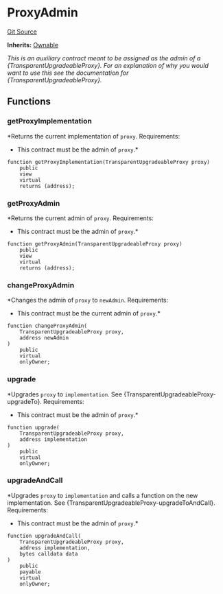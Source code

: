 # ProxyAdmin
[Git Source](https://github.com/ContractLabs/foundry-bountykinds-contract/blob/67e6855d3beabdf242cc0b51d9e53b087a5235b9/src/oz-custom/oz/proxy/transparent/ProxyAdmin.sol)

**Inherits:**
[Ownable](/src/oz-custom/oz/access/Ownable.sol/abstract.Ownable.md)

*This is an auxiliary contract meant to be assigned as the admin of a
{TransparentUpgradeableProxy}. For an
explanation of why you would want to use this see the documentation for
{TransparentUpgradeableProxy}.*


## Functions
### getProxyImplementation

*Returns the current implementation of `proxy`.
Requirements:
- This contract must be the admin of `proxy`.*


```solidity
function getProxyImplementation(TransparentUpgradeableProxy proxy)
    public
    view
    virtual
    returns (address);
```

### getProxyAdmin

*Returns the current admin of `proxy`.
Requirements:
- This contract must be the admin of `proxy`.*


```solidity
function getProxyAdmin(TransparentUpgradeableProxy proxy)
    public
    view
    virtual
    returns (address);
```

### changeProxyAdmin

*Changes the admin of `proxy` to `newAdmin`.
Requirements:
- This contract must be the current admin of `proxy`.*


```solidity
function changeProxyAdmin(
    TransparentUpgradeableProxy proxy,
    address newAdmin
)
    public
    virtual
    onlyOwner;
```

### upgrade

*Upgrades `proxy` to `implementation`. See
{TransparentUpgradeableProxy-upgradeTo}.
Requirements:
- This contract must be the admin of `proxy`.*


```solidity
function upgrade(
    TransparentUpgradeableProxy proxy,
    address implementation
)
    public
    virtual
    onlyOwner;
```

### upgradeAndCall

*Upgrades `proxy` to `implementation` and calls a function on the new
implementation. See
{TransparentUpgradeableProxy-upgradeToAndCall}.
Requirements:
- This contract must be the admin of `proxy`.*


```solidity
function upgradeAndCall(
    TransparentUpgradeableProxy proxy,
    address implementation,
    bytes calldata data
)
    public
    payable
    virtual
    onlyOwner;
```

